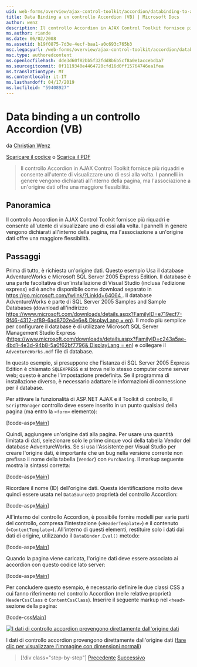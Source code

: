 ```yaml
---
uid: web-forms/overview/ajax-control-toolkit/accordion/databinding-to-an-accordion-vb
title: Data Binding a un controllo Accordion (VB) | Microsoft Docs
author: wenz
description: Il controllo Accordion in AJAX Control Toolkit fornisce più riquadri e consente all'utente di visualizzare uno di essi alla volta. I pannelli vengono dichiarati in genere w...
ms.author: riande
ms.date: 06/02/2008
ms.assetid: b19f0875-7d3e-4ecf-baa1-a0c693c765b3
msc.legacyurl: /web-forms/overview/ajax-control-toolkit/accordion/databinding-to-an-accordion-vb
msc.type: authoredcontent
ms.openlocfilehash: dde3d60f82bb5f32fdd8b6b5cf8a0e1accebd1a7
ms.sourcegitcommit: 0f1119340e4464720cfd16d0ff15764746ea1fea
ms.translationtype: MT
ms.contentlocale: it-IT
ms.lasthandoff: 04/17/2019
ms.locfileid: "59408927"
---
```

# <a name="databinding-to-an-accordion-vb"></a>Data binding a un controllo Accordion (VB)

da [Christian Wenz](https://github.com/wenz)

[Scaricare il codice](http://download.microsoft.com/download/5/6/d/56d50cef-2011-4c8f-9891-7edc6dc57df9/Accordion1.vb.zip) o [Scarica il PDF](http://download.microsoft.com/download/6/7/1/6718d452-ff89-4d3f-a90e-c74ec2d636a3/accordion1VB.pdf)

> Il controllo Accordion in AJAX Control Toolkit fornisce più riquadri e consente all'utente di visualizzare uno di essi alla volta. I pannelli in genere vengono dichiarati all'interno della pagina, ma l'associazione a un'origine dati offre una maggiore flessibilità.


## <a name="overview"></a>Panoramica

Il controllo Accordion in AJAX Control Toolkit fornisce più riquadri e consente all'utente di visualizzare uno di essi alla volta. I pannelli in genere vengono dichiarati all'interno della pagina, ma l'associazione a un'origine dati offre una maggiore flessibilità.

## <a name="steps"></a>Passaggi

Prima di tutto, è richiesta un'origine dati. Questo esempio Usa il database AdventureWorks e Microsoft SQL Server 2005 Express Edition. Il database è una parte facoltativa di un'installazione di Visual Studio (inclusa l'edizione express) ed è anche disponibile come download separato in [ https://go.microsoft.com/fwlink/?LinkId=64064 ](https://go.microsoft.com/fwlink/?LinkId=64064). Il database AdventureWorks è parte di SQL Server 2005 Samples and Sample Databases (download all'indirizzo [ https://www.microsoft.com/downloads/details.aspx?FamilyID=e719ecf7-9f46-4312-af89-6ad8702e4e6e&amp; DisplayLang = en](https://www.microsoft.com/downloads/details.aspx?FamilyID=e719ecf7-9f46-4312-af89-6ad8702e4e6e&amp;DisplayLang=en)). Il modo più semplice per configurare il database è di utilizzare Microsoft SQL Server Management Studio Express ([https://www.microsoft.com/downloads/details.aspx?FamilyID=c243a5ae-4bd1-4e3d-94b8-5a0f62bf7796&amp; DisplayLang = en](https://www.microsoft.com/downloads/details.aspx?FamilyID=c243a5ae-4bd1-4e3d-94b8-5a0f62bf7796&amp;DisplayLang=en)) e collegare il `AdventureWorks.mdf` file di database.

In questo esempio, si presuppone che l'istanza di SQL Server 2005 Express Edition è chiamato `SQLEXPRESS` e si trova nello stesso computer come server web; questo è anche l'impostazione predefinita. Se il programma di installazione diverso, è necessario adattare le informazioni di connessione per il database.

Per attivare la funzionalità di ASP.NET AJAX e il Toolkit di controllo, il `ScriptManager` controllo deve essere inserito in un punto qualsiasi della pagina (ma entro la `<form>` elemento):

[!code-aspx[Main](databinding-to-an-accordion-vb/samples/sample1.aspx)]

Quindi, aggiungere un'origine dati alla pagina. Per usare una quantità limitata di dati, selezionare solo le prime cinque voci della tabella Vendor del database AdventureWorks. Se si usa l'Assistente per Visual Studio per creare l'origine dati, è importante che un bug nella versione corrente non prefisso il nome della tabella (`Vendor`) con `Purchasing`. Il markup seguente mostra la sintassi corretta:

[!code-aspx[Main](databinding-to-an-accordion-vb/samples/sample2.aspx)]

Ricordare il nome (ID) dell'origine dati. Questa identificazione molto deve quindi essere usata nel `DataSourceID` proprietà del controllo Accordion:

[!code-aspx[Main](databinding-to-an-accordion-vb/samples/sample3.aspx)]

All'interno del controllo Accordion, è possibile fornire modelli per varie parti del controllo, compresa l'intestazione (`<HeaderTemplate>`) e il contenuto (`<ContentTemplate>`). All'interno di questi elementi, restituire solo i dati dai dati di origine, utilizzando il `DataBinder.Eval()` metodo:

[!code-aspx[Main](databinding-to-an-accordion-vb/samples/sample4.aspx)]

Quando la pagina viene caricata, l'origine dati deve essere associato ai accordion con questo codice lato server:

[!code-aspx[Main](databinding-to-an-accordion-vb/samples/sample5.aspx)]

Per concludere questo esempio, è necessario definire le due classi CSS a cui fanno riferimento nel controllo Accordion (nelle relative proprietà `HeaderCssClass` e `ContentCssClass`). Inserire il seguente markup nel `<head>` sezione della pagina:

[!code-css[Main](databinding-to-an-accordion-vb/samples/sample6.css)]


[![I dati di controllo accordion provengono direttamente dall'origine dati](databinding-to-an-accordion-vb/_static/image2.png)](databinding-to-an-accordion-vb/_static/image1.png)

I dati di controllo accordion provengono direttamente dall'origine dati ([fare clic per visualizzare l'immagine con dimensioni normali](databinding-to-an-accordion-vb/_static/image3.png))

> [!div class="step-by-step"]
> [Precedente](dynamically-adding-an-accordion-pane-cs.md)
> [Successivo](dynamically-adding-an-accordion-pane-vb.md)
